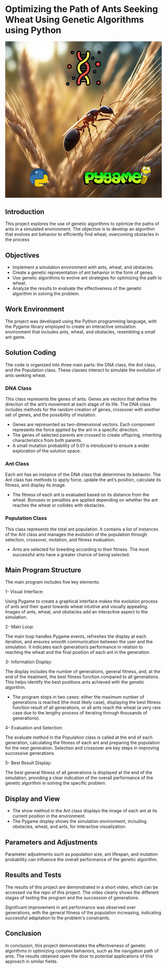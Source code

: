 # Optimizing the Path of Ants Seeking Wheat Using Genetic  Algorithms using Python
![Project Logo](https://github.com/SBJ2000/Optimizing-the-Path-of-Ants-Seeking-Wheat-Using-Genetic--Algorithms-using-Python/blob/main/Images/Logo.jpg)

## Introduction

 This project explores the use of genetic algorithms to optimize the paths of ants in a simulated environment. The objective is to develop an algorithm that evolves ant behavior to efficiently find wheat, overcoming obstacles in the process

## Objectives

* Implement a simulation environment with ants, wheat, and obstacles.
* Create a genetic representation of ant behavior in the form of genes.
* Use genetic algorithms to evolve ant strategies for optimizing the path to wheat.
* Analyze the results to evaluate the effectiveness of the genetic algorithm in solving the problem.

## Work Environment

The project was developed using the Python programming language, with the Pygame library employed to create an interactive simulation environment that includes ants, wheat, and obstacles, resembling a small ant game.

## Solution Coding
The code is organized into three main parts: the DNA class, the Ant class, and the Population class. These classes interact to simulate the evolution of ants seeking wheat.

### DNA Class
This class represents the genes of ants. Genes are vectors that define the direction of the ant’s movement at each stage of its life. The DNA class includes methods for the random creation of genes, crossover with another set of genes, and the possibility of mutation.

* Genes are represented as two-dimensional vectors. Each component represents the force applied by the ant in a specific direction.
* The genes of selected parents are crossed to create offspring, inheriting characteristics from both parents.
* A small mutation probability of 0.01 is introduced to ensure a wider exploration of the solution space.

### Ant Class
Each ant has an instance of the DNA class that determines its behavior. The Ant class has methods to apply force, update the ant’s position, calculate its fitness, and display its image.

* The fitness of each ant is evaluated based on its distance from the wheat. Bonuses or penalties are applied depending on whether the ant reaches the wheat or collides with obstacles.

### Population Class
This class represents the total ant population. It contains a list of instances of the Ant class and manages the evolution of the population through selection, crossover, mutation, and fitness evaluation.

* Ants are selected for breeding according to their fitness. The most successful ants have a greater chance of being selected.

## Main Program Structure

The main program includes five key elements:

1- Visual Interface:

Using Pygame to create a graphical interface makes the evolution process of ants and their quest towards wheat intuitive and visually appealing. Images of ants, wheat, and obstacles add an interactive aspect to the simulation.

2- Main Loop: 

The main loop handles Pygame events, refreshes the display at each iteration, and ensures smooth communication between the user and the simulation. It indicates each generation’s performance in relation to reaching the wheat and the final position of each ant in the generation.

3- Information Display: 

The display includes the number of generations, general fitness, and, at the end of the treatment, the best fitness function compared to all generations. This helps identify the best positions ants achieved with the genetic algorithm.

* The program stops in two cases: either the maximum number of generations is reached (the most likely case), displaying the best fitness function result of all generations, or all ants reach the wheat (a very rare case due to the lengthy process of iterating through thousands of generations).

4- Evaluation and Selection:

The evaluate method in the Population class is called at the end of each generation, calculating the fitness of each ant and preparing the population for the next generation. Selection and crossover are key steps in improving successive generations.

5- Best Result Display: 

The best general fitness of all generations is displayed at the end of the simulation, providing a clear indication of the overall performance of the genetic algorithm in solving the specific problem.

## Display and View
* The show method in the Ant class displays the image of each ant at its current position in the environment.
* The Pygame display shows the simulation environment, including obstacles, wheat, and ants, for interactive visualization.

## Parameters and Adjustments

Parameter adjustments such as population size, ant lifespan, and mutation probability can influence the overall performance of the genetic algorithm.

## Results and Tests

The results of this project are demonstrated in a short video, which can be accessed via the repo of this project. The video clearly shows the different stages of testing the program and the succession of generations.

Significant improvement in ant performance was observed over generations, with the general fitness of the population increasing, indicating successful adaptation to the problem's constraints.



## Conclusion

In conclusion, this project demonstrates the effectiveness of genetic algorithms in optimizing complex behaviors, such as the navigation path of ants. The results obtained open the door to potential applications of this approach in similar fields.